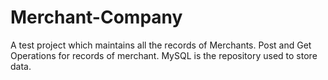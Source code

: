 # Merchant-Company
A test project which maintains all the records of Merchants. Post and Get Operations for records of merchant. MySQL is the repository used to store data.

